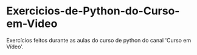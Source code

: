# Exercicios-de-Python-do-Curso-em-Video
 Exercícios feitos durante as aulas do curso de python do canal 'Curso em Vídeo'.
